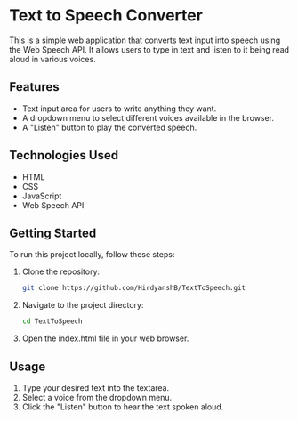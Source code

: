 # Text to Speech Converter

This is a simple web application that converts text input into speech using the Web Speech API. It allows users to type in text and listen to it being read aloud in various voices.

## Features

- Text input area for users to write anything they want.
- A dropdown menu to select different voices available in the browser.
- A "Listen" button to play the converted speech.

## Technologies Used

- HTML
- CSS
- JavaScript 
- Web Speech API

## Getting Started

To run this project locally, follow these steps:

1. Clone the repository:
   ```bash
   git clone https://github.com/HirdyanshB/TextToSpeech.git
2. Navigate to the project directory:
    ```bash
    cd TextToSpeech
3. Open the index.html file in your web browser.

## Usage
   1. Type your desired text into the textarea.
   2. Select a voice from the dropdown menu.
   3. Click the "Listen" button to hear the text spoken aloud.   
